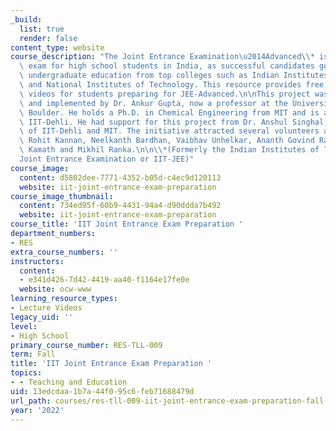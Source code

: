 ```yaml
---
_build:
  list: true
  render: false
content_type: website
course_description: "The Joint Entrance Examination\u2014Advanced\\* is a prestigious\
  \ exam for high school students in India, as successful candidates go onto pursue\
  \ undergraduate education from top colleges such as Indian Institutes of Technology\
  \ and National Institutes of Technology. This resource provides free, open-source\
  \ videos for students preparing for JEE-Advanced.\n\nThis project was conceptualized\
  \ and implemented by Dr. Ankur Gupta, now a professor at the University of Colorado\
  \ Boulder. He holds a Ph.D. in Chemical Engineering from MIT and is an alumnus of\
  \ IIT-Dehli. He had support for this project from Dr. Anshul Singhal, also an alumnus\
  \ of IIT-Dehli and MIT. The initiative attracted several volunteers at MIT, including\
  \ Rohit Kannan, Neelkanth Bardhan, Vaibhav Unhelkar, Ananth Govind Rajan, Pritish\
  \ Kamath and Mikhil Ranka.\n\n\\*(Formerly the Indian Institutes of Technology\u2014\
  Joint Entrance Examination or IIT-JEE)"
course_image:
  content: d5802dee-7771-4352-b05d-c4ec9d120113
  website: iit-joint-entrance-exam-preparation
course_image_thumbnail:
  content: 734ed95f-60b9-4431-94a4-d90ddda7b492
  website: iit-joint-entrance-exam-preparation
course_title: 'IIT Joint Entrance Exam Preparation '
department_numbers:
- RES
extra_course_numbers: ''
instructors:
  content:
  - e341d426-7d42-4419-aa40-f1164e17fe0e
  website: ocw-www
learning_resource_types:
- Lecture Videos
legacy_uid: ''
level:
- High School
primary_course_number: RES-TLL-009
term: Fall
title: 'IIT Joint Entrance Exam Preparation '
topics:
- - Teaching and Education
uid: 13edcdaa-1b7a-44f0-95c6-feb71688479d
url_path: courses/res-tll-009-iit-joint-entrance-exam-preparation-fall-2022
year: '2022'
---
```

